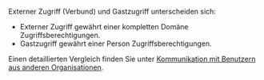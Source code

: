 Externer Zugriff (Verbund) und Gastzugriff unterscheiden sich:

- Externer Zugriff gewährt einer kompletten Domäne Zugriffsberechtigungen.
- Gastzugriff gewährt einer Person Zugriffsberechtigungen. 


Einen detaillierten Vergleich finden Sie unter [Kommunikation mit Benutzern aus anderen Organisationen](../communicate-with-users-from-other-organizations.md).
